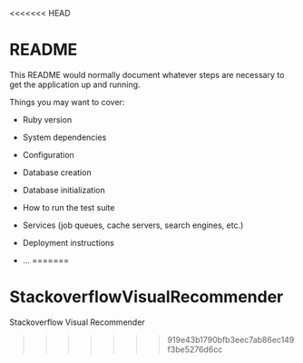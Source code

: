 <<<<<<< HEAD
# README

This README would normally document whatever steps are necessary to get the
application up and running.

Things you may want to cover:

* Ruby version

* System dependencies

* Configuration

* Database creation

* Database initialization

* How to run the test suite

* Services (job queues, cache servers, search engines, etc.)

* Deployment instructions

* ...
=======
# StackoverflowVisualRecommender
Stackoverflow Visual Recommender
>>>>>>> 919e43b1790bfb3eec7ab86ec149f3be5276d6cc
